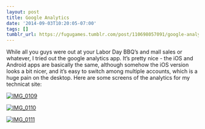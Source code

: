 ```yaml
---
layout: post
title: Google Analytics
date: '2014-09-03T10:20:05-07:00'
tags: []
tumblr_url: https://fugugames.tumblr.com/post/110698057091/google-analytics
---
```

While all you guys were out at your Labor Day BBQ’s and mall sales or whatever, I tried out the google analytics app. It’s pretty nice - the iOS and Android apps are basically the same, although somehow the iOS version looks a bit nicer, and it’s easy to switch among multiple accounts, which is a huge pain on the desktop. Here are some screens of the analytics for my technicat site:

[![IMG_0109](http://itshardtofondlepenguins.com/wp-content/uploads/2014/09/IMG_0109.png)](http://itshardtofondlepenguins.com/wp-content/uploads/2014/09/IMG_0109.png)

[![IMG_0110](http://itshardtofondlepenguins.com/wp-content/uploads/2014/09/IMG_0110.png)](http://itshardtofondlepenguins.com/wp-content/uploads/2014/09/IMG_0110.png)

[![IMG_0111](http://itshardtofondlepenguins.com/wp-content/uploads/2014/09/IMG_0111.png)](http://itshardtofondlepenguins.com/wp-content/uploads/2014/09/IMG_0111.png)


